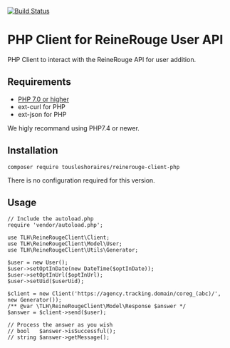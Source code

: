[![Build Status](https://travis-ci.org/tousleshoraires/reinerouge-client-php.svg?branch=master)](https://travis-ci.org/tousleshoraires/reinerouge-client-php)

# PHP Client for ReineRouge User API

PHP Client to interact with the ReineRouge API for user addition.

## Requirements ##

* [PHP 7.0 or higher](https://www.php.net/supported-versions.php)
* ext-curl for PHP
* ext-json for PHP

We higly recommand using PHP7.4 or newer.

## Installation ##

```
composer require tousleshoraires/reinerouge-client-php
```

There is no configuration required for this version.

## Usage ##

```
// Include the autoload.php
require 'vendor/autoload.php';

use TLH\ReineRougeClient\Client;
use TLH\ReineRougeClient\Model\User;
use TLH\ReineRougeClient\Utils\Generator;

$user = new User();
$user->setOptInDate(new DateTime($optInDate));
$user->setOptInUrl($optInUrl);
$user->setUid($userUid);

$client = new Client('https://agency.tracking.domain/coreg_(abc)/', new Generator());
/** @var \TLH\ReineRougeClient\Model\Response $answer */
$answer = $client->send($user);

// Process the answer as you wish
// bool   $answer->isSuccessful();
// string $answer->getMessage();
```

